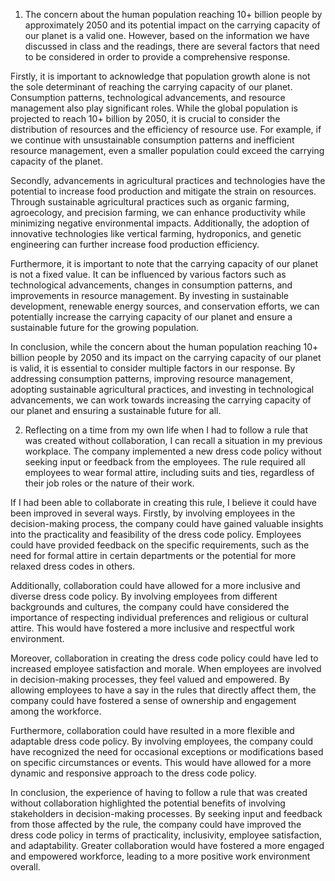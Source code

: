 1. The concern about the human population reaching 10+ billion people by approximately 2050 and its potential impact on the carrying capacity of our planet is a valid one. However, based on the information we have discussed in class and the readings, there are several factors that need to be considered in order to provide a comprehensive response.

Firstly, it is important to acknowledge that population growth alone is not the sole determinant of reaching the carrying capacity of our planet. Consumption patterns, technological advancements, and resource management also play significant roles. While the global population is projected to reach 10+ billion by 2050, it is crucial to consider the distribution of resources and the efficiency of resource use. For example, if we continue with unsustainable consumption patterns and inefficient resource management, even a smaller population could exceed the carrying capacity of the planet.

Secondly, advancements in agricultural practices and technologies have the potential to increase food production and mitigate the strain on resources. Through sustainable agricultural practices such as organic farming, agroecology, and precision farming, we can enhance productivity while minimizing negative environmental impacts. Additionally, the adoption of innovative technologies like vertical farming, hydroponics, and genetic engineering can further increase food production efficiency.

Furthermore, it is important to note that the carrying capacity of our planet is not a fixed value. It can be influenced by various factors such as technological advancements, changes in consumption patterns, and improvements in resource management. By investing in sustainable development, renewable energy sources, and conservation efforts, we can potentially increase the carrying capacity of our planet and ensure a sustainable future for the growing population.

In conclusion, while the concern about the human population reaching 10+ billion people by 2050 and its impact on the carrying capacity of our planet is valid, it is essential to consider multiple factors in our response. By addressing consumption patterns, improving resource management, adopting sustainable agricultural practices, and investing in technological advancements, we can work towards increasing the carrying capacity of our planet and ensuring a sustainable future for all.

2. Reflecting on a time from my own life when I had to follow a rule that was created without collaboration, I can recall a situation in my previous workplace. The company implemented a new dress code policy without seeking input or feedback from the employees. The rule required all employees to wear formal attire, including suits and ties, regardless of their job roles or the nature of their work.

If I had been able to collaborate in creating this rule, I believe it could have been improved in several ways. Firstly, by involving employees in the decision-making process, the company could have gained valuable insights into the practicality and feasibility of the dress code policy. Employees could have provided feedback on the specific requirements, such as the need for formal attire in certain departments or the potential for more relaxed dress codes in others.

Additionally, collaboration could have allowed for a more inclusive and diverse dress code policy. By involving employees from different backgrounds and cultures, the company could have considered the importance of respecting individual preferences and religious or cultural attire. This would have fostered a more inclusive and respectful work environment.

Moreover, collaboration in creating the dress code policy could have led to increased employee satisfaction and morale. When employees are involved in decision-making processes, they feel valued and empowered. By allowing employees to have a say in the rules that directly affect them, the company could have fostered a sense of ownership and engagement among the workforce.

Furthermore, collaboration could have resulted in a more flexible and adaptable dress code policy. By involving employees, the company could have recognized the need for occasional exceptions or modifications based on specific circumstances or events. This would have allowed for a more dynamic and responsive approach to the dress code policy.

In conclusion, the experience of having to follow a rule that was created without collaboration highlighted the potential benefits of involving stakeholders in decision-making processes. By seeking input and feedback from those affected by the rule, the company could have improved the dress code policy in terms of practicality, inclusivity, employee satisfaction, and adaptability. Greater collaboration would have fostered a more engaged and empowered workforce, leading to a more positive work environment overall.